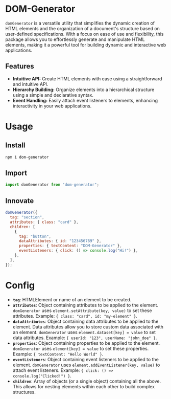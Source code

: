 # DOM-Generator

`domGenerator` is a versatile utility that simplifies the dynamic creation of HTML elements and the organization of a document's structure based on user-defined specifications. With a focus on ease of use and flexibility, this package allows you to effortlessly generate and manipulate HTML elements, making it a powerful tool for building dynamic and interactive web applications.

## Features

- **Intuitive API:** Create HTML elements with ease using a straightforward and intuitive API.
- **Hierarchy Building:** Organize elements into a hierarchical structure using a simple and declarative syntax.
- **Event Handling:** Easily attach event listeners to elements, enhancing interactivity in your web applications.

# Usage

## Install

```bash
npm i dom-generator
```

## Import

```js
import domGenerator from "dom-generator";
```

## Innovate

```js
domGenerator({
  tag: "section",
  attributes: { class: "card" },
  children: [
    {
      tag: "button",
      dataAttributes: { id: "123456789" },
      properties: { textContent: "DOM-Generator" },
      eventListeners: { click: () => console.log("Hi!") },
    },
  ],
});
```

# Config

- **`tag`**: HTMLElement or name of an element to be created.
- **`attributes`**: Object containing attributes to be applied to the element. `domGenerator` uses `element.setAttribute(key, value)` to set these attributes. Example: `{ class: "card", id: "my-element" }`.
- **`dataAttributes`**: Object containing data attributes to be applied to the element. Data attributes allow you to store custom data associated with an element. `domGenerator` uses `element.dataset[key] = value` to set data attributes. Example: `{ userId: "123", userName: "john_doe" }`.
- **`properties`**: Object containing properties to be applied to the element. `domGenerator` uses `element[key] = value` to set these properties. Example: `{ textContent: "Hello World" }`.
- **`eventListeners`**: Object containing event listeners to be applied to the element. `domGenerator` uses `element.addEventListener(key, value)` to attach event listeners. Example: `{ click: () => console.log("Clicked!") }`.
- **`children`**: Array of objects (or a single object) containing all the above. This allows for nesting elements within each other to build complex structures.
